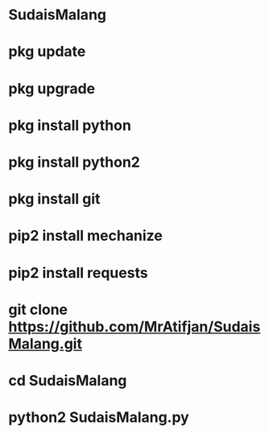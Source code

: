 # SudaisMalang


# pkg update

# pkg upgrade

# pkg install python

# pkg install python2

# pkg install git

# pip2 install mechanize

# pip2 install requests

# git clone https://github.com/MrAtifjan/SudaisMalang.git

# cd SudaisMalang 

# python2 SudaisMalang.py
